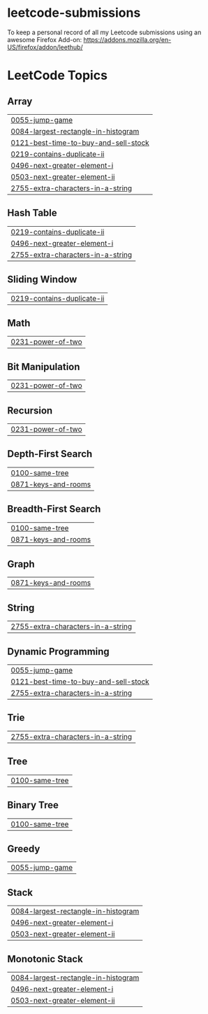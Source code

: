 # leetcode-submissions
To keep a personal record of all my Leetcode submissions using an awesome Firefox Add-on: https://addons.mozilla.org/en-US/firefox/addon/leethub/

<!---LeetCode Topics Start-->
# LeetCode Topics
## Array
|  |
| ------- |
| [0055-jump-game](https://github.com/raghutiwari/leetcode-submissions/tree/master/0055-jump-game) |
| [0084-largest-rectangle-in-histogram](https://github.com/raghutiwari/leetcode-submissions/tree/master/0084-largest-rectangle-in-histogram) |
| [0121-best-time-to-buy-and-sell-stock](https://github.com/raghutiwari/leetcode-submissions/tree/master/0121-best-time-to-buy-and-sell-stock) |
| [0219-contains-duplicate-ii](https://github.com/raghutiwari/leetcode-submissions/tree/master/0219-contains-duplicate-ii) |
| [0496-next-greater-element-i](https://github.com/raghutiwari/leetcode-submissions/tree/master/0496-next-greater-element-i) |
| [0503-next-greater-element-ii](https://github.com/raghutiwari/leetcode-submissions/tree/master/0503-next-greater-element-ii) |
| [2755-extra-characters-in-a-string](https://github.com/raghutiwari/leetcode-submissions/tree/master/2755-extra-characters-in-a-string) |
## Hash Table
|  |
| ------- |
| [0219-contains-duplicate-ii](https://github.com/raghutiwari/leetcode-submissions/tree/master/0219-contains-duplicate-ii) |
| [0496-next-greater-element-i](https://github.com/raghutiwari/leetcode-submissions/tree/master/0496-next-greater-element-i) |
| [2755-extra-characters-in-a-string](https://github.com/raghutiwari/leetcode-submissions/tree/master/2755-extra-characters-in-a-string) |
## Sliding Window
|  |
| ------- |
| [0219-contains-duplicate-ii](https://github.com/raghutiwari/leetcode-submissions/tree/master/0219-contains-duplicate-ii) |
## Math
|  |
| ------- |
| [0231-power-of-two](https://github.com/raghutiwari/leetcode-submissions/tree/master/0231-power-of-two) |
## Bit Manipulation
|  |
| ------- |
| [0231-power-of-two](https://github.com/raghutiwari/leetcode-submissions/tree/master/0231-power-of-two) |
## Recursion
|  |
| ------- |
| [0231-power-of-two](https://github.com/raghutiwari/leetcode-submissions/tree/master/0231-power-of-two) |
## Depth-First Search
|  |
| ------- |
| [0100-same-tree](https://github.com/raghutiwari/leetcode-submissions/tree/master/0100-same-tree) |
| [0871-keys-and-rooms](https://github.com/raghutiwari/leetcode-submissions/tree/master/0871-keys-and-rooms) |
## Breadth-First Search
|  |
| ------- |
| [0100-same-tree](https://github.com/raghutiwari/leetcode-submissions/tree/master/0100-same-tree) |
| [0871-keys-and-rooms](https://github.com/raghutiwari/leetcode-submissions/tree/master/0871-keys-and-rooms) |
## Graph
|  |
| ------- |
| [0871-keys-and-rooms](https://github.com/raghutiwari/leetcode-submissions/tree/master/0871-keys-and-rooms) |
## String
|  |
| ------- |
| [2755-extra-characters-in-a-string](https://github.com/raghutiwari/leetcode-submissions/tree/master/2755-extra-characters-in-a-string) |
## Dynamic Programming
|  |
| ------- |
| [0055-jump-game](https://github.com/raghutiwari/leetcode-submissions/tree/master/0055-jump-game) |
| [0121-best-time-to-buy-and-sell-stock](https://github.com/raghutiwari/leetcode-submissions/tree/master/0121-best-time-to-buy-and-sell-stock) |
| [2755-extra-characters-in-a-string](https://github.com/raghutiwari/leetcode-submissions/tree/master/2755-extra-characters-in-a-string) |
## Trie
|  |
| ------- |
| [2755-extra-characters-in-a-string](https://github.com/raghutiwari/leetcode-submissions/tree/master/2755-extra-characters-in-a-string) |
## Tree
|  |
| ------- |
| [0100-same-tree](https://github.com/raghutiwari/leetcode-submissions/tree/master/0100-same-tree) |
## Binary Tree
|  |
| ------- |
| [0100-same-tree](https://github.com/raghutiwari/leetcode-submissions/tree/master/0100-same-tree) |
## Greedy
|  |
| ------- |
| [0055-jump-game](https://github.com/raghutiwari/leetcode-submissions/tree/master/0055-jump-game) |
## Stack
|  |
| ------- |
| [0084-largest-rectangle-in-histogram](https://github.com/raghutiwari/leetcode-submissions/tree/master/0084-largest-rectangle-in-histogram) |
| [0496-next-greater-element-i](https://github.com/raghutiwari/leetcode-submissions/tree/master/0496-next-greater-element-i) |
| [0503-next-greater-element-ii](https://github.com/raghutiwari/leetcode-submissions/tree/master/0503-next-greater-element-ii) |
## Monotonic Stack
|  |
| ------- |
| [0084-largest-rectangle-in-histogram](https://github.com/raghutiwari/leetcode-submissions/tree/master/0084-largest-rectangle-in-histogram) |
| [0496-next-greater-element-i](https://github.com/raghutiwari/leetcode-submissions/tree/master/0496-next-greater-element-i) |
| [0503-next-greater-element-ii](https://github.com/raghutiwari/leetcode-submissions/tree/master/0503-next-greater-element-ii) |
<!---LeetCode Topics End-->